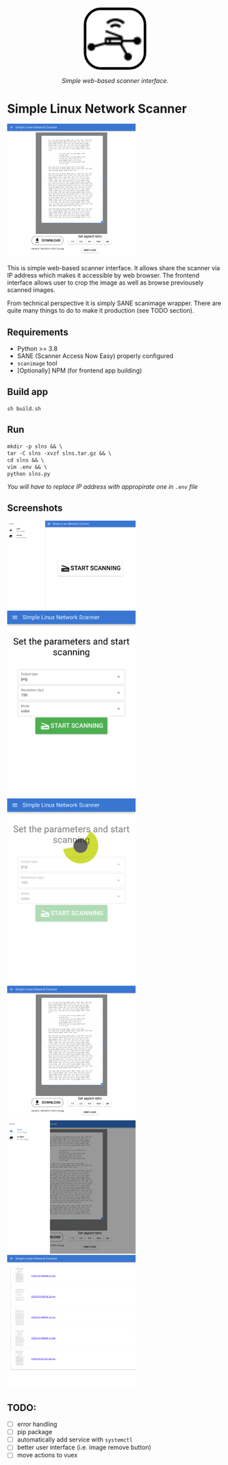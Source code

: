 <p align="center">
    <img src="logo.svg" style="width: 100pt; background: white; border-radius: 30pt; border: 5pt solid black" alt="StaticPIE" />
</p>
<p align="center">
    <em>Simple web-based scanner interface.</em>
</p>

# Simple Linux Network Scanner

<img src="screenshots/04-cropping.png" width="300">

This is simple web-based scanner interface. It allows share the scanner via IP address which makes it accessible by web browser. The frontend interface allows user to crop the image as well as browse previousely scanned images.

From technical perspective it is simply SANE scanimage wrapper. There are quite many things to do to make it production (see TODO section).

## Requirements

- Python >= 3.8
- SANE (Scanner Access Now Easy) properly configured
- `scanimage` tool
- [Optionally] NPM (for frontend app building)

## Build app

```
sh build.sh
```

## Run

```
mkdir -p slns && \
tar -C slns -xvzf slns.tar.gz && \
cd slns && \
vim .env && \
python slns.py
```

_You will have to replace IP address with appropirate one in `.env` file_

## Screenshots

<img src="screenshots/01-welcome-screen.png" width="300">
<img src="screenshots/02-scanning-params.png" width="300">
<img src="screenshots/03-scanning-progress.png" width="300">
<img src="screenshots/04-cropping.png" width="300">
<img src="screenshots/05-menu.png" width="300">
<img src="screenshots/06-list.png" width="300">

## TODO:

- [ ] error handling
- [ ] pip package
- [ ] automatically add service with `systemctl`
- [ ] better user interface (i.e. image remove button)
- [ ] move actions to vuex
